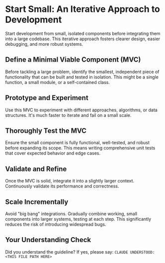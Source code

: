 <!-- ---
!-- Timestamp: 2025-05-31 23:55:14
!-- Author: ywatanabe
!-- File: /home/ywatanabe/.dotfiles/.claude/to_claude/guidelines/programming_common/IMPORTANT-start-from-small.md
!-- --- -->

# Start Small: An Iterative Approach to Development

Start development from small, isolated components before integrating them into a large codebase. This iterative approach fosters clearer design, easier debugging, and more robust systems.

## Define a Minimal Viable Component (MVC)
Before tackling a large problem, identify the smallest, independent piece of functionality that can be built and tested in isolation. This might be a single function, a small module, or a self-contained class.

## Prototype and Experiment
Use this MVC to experiment with different approaches, algorithms, or data structures. It's much faster to iterate and fail on a small scale.

## Thoroughly Test the MVC
Ensure the small component is fully functional, well-tested, and robust before expanding its scope. This means writing comprehensive unit tests that cover expected behavior and edge cases.

## Validate and Refine
Once the MVC is solid, integrate it into a slightly larger context. Continuously validate its performance and correctness.

## Scale Incrementally
Avoid "big bang" integrations. Gradually combine working, small components into larger systems, testing at each step. This significantly reduces the risk of introducing widespread bugs.

## Your Understanding Check
Did you understand the guideline? If yes, please say:
`CLAUDE UNDERSTOOD: <THIS FILE PATH HERE>`

<!-- EOF -->